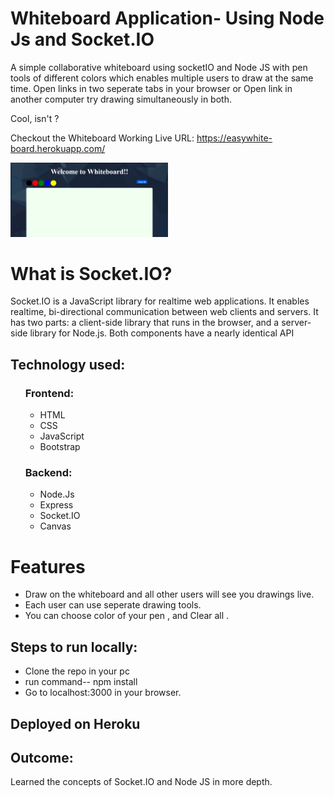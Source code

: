 <h1>Whiteboard Application- Using Node Js and Socket.IO</h1>
<p>A simple collaborative whiteboard using socketIO and Node JS with pen tools of different colors which enables multiple users to draw at the same time.
Open links in two seperate tabs in your browser or Open link in another computer try drawing simultaneously in both.

Cool, isn't ?

Checkout the Whiteboard Working Live URL: https://easywhite-board.herokuapp.com/</p>
<div>
<img src="public\first.png" width="50%">
 
</div>
<h1>What is Socket.IO?</h1>
<p>Socket.IO is a JavaScript library for realtime web applications. It enables realtime, bi-directional communication between web clients and servers. 
It has two parts: a client-side library that runs in the browser, and a server-side library for Node.js. Both components have a nearly identical API

</p>
<h2>Technology used:</h2>
<ul>
<h3>Frontend:</h3>
<ul>
<li>HTML</li>
<li>CSS</li>
<li>JavaScript</li>
<li>Bootstrap</li>
</ul>

<h3>Backend:</h3>
<ul>
<li>Node.Js</li>
<li>Express</li>
<li>Socket.IO</li>
<li>Canvas</li>


</ul>

</ul>

<h1>Features</h1>
<ul>
<li>Draw on the whiteboard and all other users will see you drawings live.</li>
<li>Each user can use seperate drawing tools.</li>
<li>You can choose color of your pen , and Clear all .</li>
</ul>
<h2>Steps to run locally:</h2>
<ul>
<li>Clone the repo in your pc</li>
<li>run command-- npm install</li>
<li>Go to localhost:3000 in your browser.</li>
</ul>
<h2>Deployed on Heroku</h2>


<h2> Outcome:</h2>
<p> Learned the concepts of Socket.IO and Node JS in more depth.</p>
